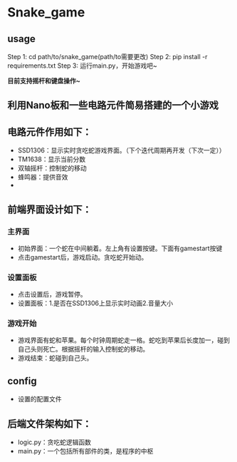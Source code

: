 # Snake_game

## usage
Step 1: cd path/to/snake_game(path/to需要更改)
Step 2: pip install -r requirements.txt
Step 3: 运行main.py，开始游戏吧~

**目前支持摇杆和键盘操作~**

## 利用Nano板和一些电路元件简易搭建的一个小游戏

## 电路元件作用如下：
- SSD1306：显示实时贪吃蛇游戏界面。（下个迭代周期再开发（下次一定））
- TM1638：显示当前分数
- 双轴摇杆：控制蛇的移动
- 蜂鸣器：提供音效
- 
## 前端界面设计如下：
### 主界面
- 初始界面：一个蛇在中间躺着。左上角有设置按键。下面有gamestart按键
- 点击gamestart后，游戏启动。贪吃蛇开始动。
### 设置面板
- 点击设置后，游戏暂停。
- 设置面板：1.是否在SSD1306上显示实时动画2.音量大小
### 游戏开始
- 游戏界面有蛇和苹果。每个时钟周期蛇走一格。蛇吃到苹果后长度加一，碰到自己头则死亡。根据摇杆的输入控制蛇的移动。
- 游戏结束：蛇碰到自己头。

## config
- 设置的配置文件

## 后端文件架构如下：
- logic.py：贪吃蛇逻辑函数
- main.py：一个包括所有部件的类，是程序的中枢